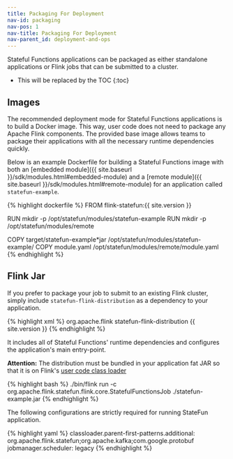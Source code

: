 ```yaml
---
title: Packaging For Deployment
nav-id: packaging
nav-pos: 1
nav-title: Packaging For Deployment
nav-parent_id: deployment-and-ops
---
```

<!--
Licensed to the Apache Software Foundation (ASF) under one
or more contributor license agreements.  See the NOTICE file
distributed with this work for additional information
regarding copyright ownership.  The ASF licenses this file
to you under the Apache License, Version 2.0 (the
"License"); you may not use this file except in compliance
with the License.  You may obtain a copy of the License at

  http://www.apache.org/licenses/LICENSE-2.0

Unless required by applicable law or agreed to in writing,
software distributed under the License is distributed on an
"AS IS" BASIS, WITHOUT WARRANTIES OR CONDITIONS OF ANY
KIND, either express or implied.  See the License for the
specific language governing permissions and limitations
under the License.
-->

Stateful Functions applications can be packaged as either standalone applications or Flink jobs that can be submitted to a cluster.

* This will be replaced by the TOC
{:toc}

## Images

The recommended deployment mode for Stateful Functions applications is to build a Docker image.
This way, user code does not need to package any Apache Flink components.
The provided base image allows teams to package their applications with all the necessary runtime dependencies quickly.

Below is an example Dockerfile for building a Stateful Functions image with both an [embedded module]({{ site.baseurl }}/sdk/modules.html#embedded-module) and a [remote module]({{ site.baseurl }}/sdk/modules.html#remote-module) for an application called ``statefun-example``.

{% highlight dockerfile %}
FROM flink-statefun:{{ site.version }}

RUN mkdir -p /opt/statefun/modules/statefun-example
RUN mkdir -p /opt/statefun/modules/remote

COPY target/statefun-example*jar /opt/statefun/modules/statefun-example/
COPY module.yaml /opt/statefun/modules/remote/module.yaml
{% endhighlight %}

## Flink Jar

If you prefer to package your job to submit to an existing Flink cluster, simply include ``statefun-flink-distribution`` as a dependency to your application.

{% highlight xml %}
<dependency>
	<groupId>org.apache.flink</groupId>
	<artifactId>statefun-flink-distribution</artifactId>
	<version>{{ site.version }}</version>
</dependency>
{% endhighlight %}

It includes all of Stateful Functions' runtime dependencies and configures the application's main entry-point.

<div class="alert alert-info">
  <strong>Attention:</strong> The distribution must be bundled in your application fat JAR so that it is on Flink's <a href="https://ci.apache.org/projects/flink/flink-docs-stable/monitoring/debugging_classloading.html#inverted-class-loading-and-classloader-resolution-order">user code class loader</a>
</div>

{% highlight bash %}
./bin/flink run -c org.apache.flink.statefun.flink.core.StatefulFunctionsJob ./statefun-example.jar
{% endhighlight %}

The following configurations are strictly required for running StateFun application.

{% highlight yaml %}
classloader.parent-first-patterns.additional: org.apache.flink.statefun;org.apache.kafka;com.google.protobuf
jobmanager.scheduler: legacy
{% endhighlight %}

